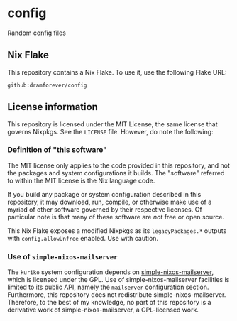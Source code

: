 # config

Random config files

## Nix Flake

This repository contains a Nix Flake. To use it, use the following Flake URL:

```plain
github:dramforever/config
```

## License information

This repository is licensed under the MIT License, the same license that governs Nixpkgs. See the `LICENSE` file. However, do note the following:

### Definition of "this software"

The MIT license only applies to the code provided in this repository, and not the packages and system configurations it builds. The "software" referred to within the MIT license is the Nix language code.

If you build any package or system configuration described in this repository, it may download, run, compile, or otherwise make use of a myriad of other software governed by their respective licenses. Of particular note is that many of these software are *not* free or open source.

This Nix Flake exposes a modified Nixpkgs as its `legacyPackages.*` outputs with `config.allowUnfree` enabled. Use with caution.

### Use of `simple-nixos-mailserver`

The `kuriko` system configuration depends on [simple-nixos-mailserver], which is licensed under the GPL. Use of simple-nixos-mailserver facilities is limited to its public API, namely the `mailserver` configuration section. Furthermore, this repository does not redistribute simple-nixos-mailserver. Therefore, to the best of my knowledge, no part of this repository is a derivative work of simple-nixos-mailserver, a GPL-licensed work.

[simple-nixos-mailserver]: https://gitlab.com/simple-nixos-mailserver/nixos-mailserver
